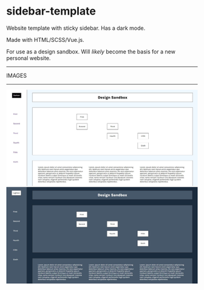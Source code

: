 # sidebar-template

Website template with sticky sidebar. Has a dark mode.

Made with HTML/SCSS/Vue.js.

For use as a design sandbox. Will _likely_ become the basis for a new personal website.

**********
  IMAGES
**********

![Light Template](img/template-light.JPG)
![Dark Template](img/template-dark.JPG)